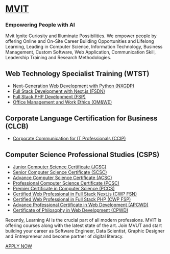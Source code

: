 # [MVIT](https://www.mvut.us/, "Empowering People with AI")
### Empowering People with AI
Mvit Ignite Curiosity and Illuminate Possibilities. We empower people by offering Online and On-Site Career Building Opportunities and Lifelong Learning, Leading in Computer Science, Information Technology, Business Management, Custom Software, Web Application, Communication Skill, Leadership Training and Research Methodologies.

## Web Technology Specialist Training (WTST)
- [Next-Generation Web Development with Python (NXGDP)](https://www.mvut.us/pages/study/programs/nxgd)
- [Full Stack Development with Next.js (FSDN)](https://www.mvut.us/pages/study/programs/fsdn)
- [Full Stack PHP Development (FSP)](https://www.mvut.us/pages/study/programs/php)
- [Office Management and Work Ethics (OM&WE)](https://www.mvut.us/pages/study/programs/omc)
## Corporate Language Certification for Business (CLCB)
- [Corporate Communication for IT Professionals (CCIP)](https://www.mvut.us/pages/study/programs/ccipc)
## Computer Science Professional Studies (CSPS)
- [Junior Computer Science Certificate (JCSC)](https://www.mvut.us/pages/study/programs/psc)
- [Senior Computer Science Certificate (SCSC)](https://www.mvut.us/pages/study/programs/esc)
- [Advance Computer Science Certificate (ACSC)](https://www.mvut.us/pages/study/programs/ssc)
- [Professional Computer Science Certificate (PCSC)](https://www.mvut.us/pages/study/programs/hssc)
- [Premier Certificate in Computer Science (PCCS)](https://www.mvut.us/pages/study/programs/bscs)
- [Certified Web Professional in Full Stack Next.js (CWP FSN)](https://www.mvut.us/pages/study/programs/pgdfsn)
- [Certified Web Professional in Full Stack PHP (CWP FSP)](https://www.mvut.us/pages/study/programs/pgdfsp)
- [Advance Professional Certificate in Web Development (APCWD)](https://www.mvut.us/pages/study/programs/msfsd)
- [Certificate of Philosophy in Web Development (CPWD)](https://www.mvut.us/pages/study/programs/phdfsd)

Recently, Learning AI is the crucial part of all modern professions. MVIT is offering courses along with the latest state of the art. Join MVUT and start building your career as Software Engineer, Data Scientist, Graphic Designer and Entrepreneur and become partner of digital literacy. 

[APPLY NOW](https://www.mvut.us/pages/apply) 
